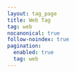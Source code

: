 ```yaml
---
layout: tag_page
title: Web Tag
tag: web
nocanonical: true
follow-noindex: true
pagination:
  enabled: true
  tag: web 
---
```

